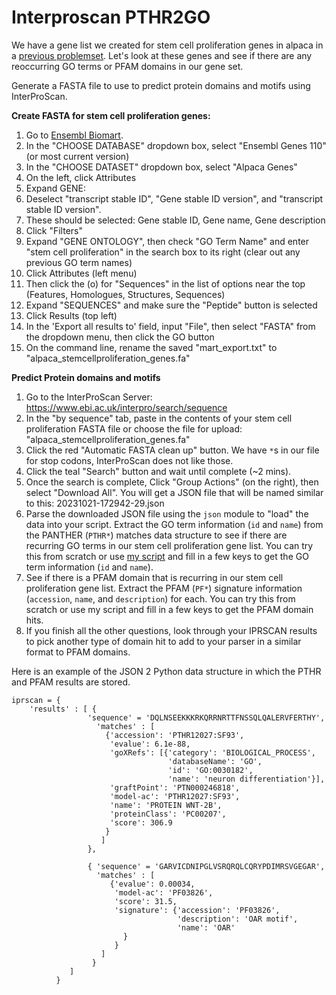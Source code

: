 Interproscan PTHR2GO
====================

We have a gene list we created for stem cell proliferation genes in alpaca in a [previous problemset](../../problemsets/Python_06_problemset.md). Let's look at these genes and see if there are any reoccurring GO terms or PFAM domains in our gene set.

Generate a FASTA file to use to predict protein domains and motifs using InterProScan. 


__Create FASTA for stem cell proliferation genes:__

1. Go to [Ensembl Biomart](http://useast.ensembl.org/biomart/martview/3e66a7a80107043f1317566a8a10fed1).
2. In the "CHOOSE DATABASE" dropdown box, select "Ensembl Genes 110"  (or most current version)
3. In the "CHOOSE DATASET" dropdown box, select "Alpaca Genes" 
4. On the left, click Attributes
5. Expand GENE:
6. Deselect "transcript stable ID", "Gene stable ID version", and "transcript stable ID version".
7. These should be selected: Gene stable ID, Gene name, Gene description
8. Click "Filters"
9. Expand "GENE ONTOLOGY", then check "GO Term Name" and enter "stem cell proliferation" in the search box to its right (clear out any previous GO term names)
10. Click Attributes (left menu)
11. Then click the (o) for "Sequences" in the list of options near the top (Features, Homologues, Structures, Sequences)
12. Expand "SEQUENCES" and make sure the "Peptide" button is selected
13. Click Results (top left)
14. In the 'Export  all results to' field, input "File", then select "FASTA" from the dropdown menu, then click the GO button
15. On the command line, rename the saved "mart_export.txt" to "alpaca_stemcellproliferation_genes.fa"

__Predict Protein domains and motifs__

1. Go to the InterProScan Server: https://www.ebi.ac.uk/interpro/search/sequence
2. In the "by sequence" tab, paste in the contents of your stem cell proliferation FASTA file or choose the file for upload: "alpaca_stemcellproliferation_genes.fa"
3. Click the red "Automatic FASTA clean up" button. We have `*`s in our file for stop codons, InterProScan does not like those.
4. Click the teal "Search" button and wait until complete (~2 mins).
5. Once the search is complete, Click "Group Actions" (on the right), then select "Download All". You will get a JSON file that will be named similar to this: 20231021-172942-29.json
6. Parse the downloaded JSON file using the `json` module to "load" the data into your script. Extract the GO term information (`id` and `name`) from the PANTHER (`PTHR*`) matches data structure to see if there are recurring GO terms in our stem cell proliferation gene list. You can try this from scratch or use [my script](parseIPRSjson.py) and fill in a few keys to get the GO term information (`id` and `name`). 
7. See if there is a PFAM domain that is recurring in our stem cell proliferation gene list. Extract the PFAM (`PF*`) signature information (`accession`, `name`, and `description`) for each. You can try this from scratch or use my script and fill in a few keys to get the PFAM domain hits. 
8. If you finish all the other questions, look through your IPRSCAN results to pick another type of domain hit to add to your parser in a similar format to PFAM domains.



Here is an example of the JSON 2 Python data structure in which the PTHR and PFAM results are stored.
```
iprscan = { 
    'results' : [ {
                 'sequence' = 'DQLNSEEKKKRKQRRNRTTFNSSQLQALERVFERTHY',
                   'matches' : [
                     {'accession': 'PTHR12027:SF93',
                      'evalue': 6.1e-88,
                      'goXRefs': [{'category': 'BIOLOGICAL_PROCESS',
                                   'databaseName': 'GO',
                                   'id': 'GO:0030182',
                                   'name': 'neuron differentiation'}],
                      'graftPoint': 'PTN000246818',
                      'model-ac': 'PTHR12027:SF93',
                      'name': 'PROTEIN WNT-2B',
                      'proteinClass': 'PC00207',
                      'score': 306.9
                     }
                    ]
                 },
         
                 { 'sequence' = 'GARVICDNIPGLVSRQRQLCQRYPDIMRSVGEGAR',
                   'matches' : [
                      {'evalue': 0.00034,
                       'model-ac': 'PF03826',
                       'score': 31.5,
                       'signature': {'accession': 'PF03826',
                                     'description': 'OAR motif',
                                     'name': 'OAR'
                         }
                       }
                    ]
                  }
             ]
          }
```
